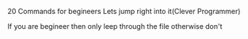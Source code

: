 20 Commands for begineers
Lets jump right into it(Clever Programmer)

If you are begineer then only leep through the file
otherwise don't
